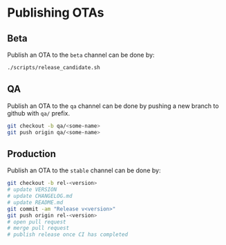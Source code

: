 # Publishing OTAs

## Beta

Publish an OTA to the `beta` channel can be done by:

```bash
./scripts/release_candidate.sh
```

## QA

Publish an OTA to the `qa` channel can be done by pushing a new branch
to github with `qa/` prefix.

```bash
git checkout -b qa/<some-name>
git push origin qa/<some-name>
```

## Production

Publish an OTA to the `stable` channel can be done by:

```bash
git checkout -b rel-<version>
# update VERSION
# update CHANGELOG.md
# update README.md
git commit -am "Release v<version>"
git push origin rel-<version>
# open pull request
# merge pull request
# publish release once CI has completed
```